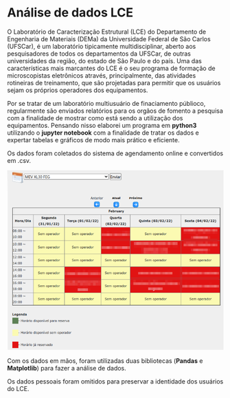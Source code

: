 # Análise de dados LCE



O Laboratório de Caracterização Estrutural (LCE) do Departamento de Engenharia de Materiais (DEMa) da Universidade Federal de São Carlos (UFSCar), é um laboratório tipicamente multidisciplinar, aberto aos pesquisadores de todos os departamentos da UFSCar, de outras universidades da região, do estado de São Paulo e do país. Uma das características mais marcantes do LCE é o seu programa de formação de microscopistas eletrônicos através, principalmente, das atividades rotineiras de treinamento, que são projetadas para permitir que os usuários sejam os próprios operadores dos equipamentos.



Por se tratar de um laboratório multiusuário de finaciamento públioco, regularmente são enviados relatórios para os orgãos de fomento a pesquisa com a finalidade de mostrar como está sendo a utilização dos equipamentos. Pensando nisso elaborei um programa em **python3** utilizando o **jupyter notebook** com a finalidade de tratar os dados e expertar tabelas e gráficos de modo mais prático e eficiente.



Os dados foram coletados do sistema de agendamento online e convertidos em .csv.

<img src="Imagens/2022-02-01_12-36.png" style="zoom:75%;" />

Com os dados em mãos, foram utilizadas duas bibliotecas  (**Pandas** e **Matplotlib**) para fazer a análise de dados. 

Os dados pessoais foram omitidos para preservar a identidade dos usuários do LCE.

